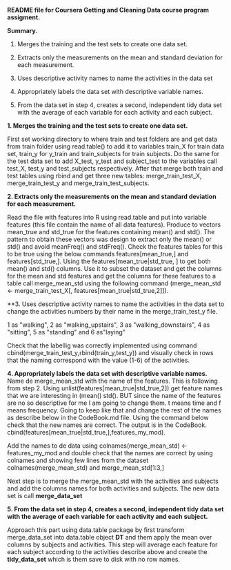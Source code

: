 **README file for Coursera Getting and Cleaning Data course program assigment.**

**Summary.**

1. Merges the training and the test sets to create one data set.

2. Extracts only the measurements on the mean and standard deviation for each measurement.

3. Uses descriptive activity names to name the activities in the data set

4. Appropriately labels the data set with descriptive variable names.

5. From the data set in step 4, creates a second, independent tidy data set with the average of each variable for each activity and each subject.

**1. Merges the training and the test sets to create one data set.**

First set working directory to where train and test folders are and get data from train folder using read.table()
to add it to variables train_X for train data set, train_y for y_train and train_subjects for train subjects.
Do the same for the test data set to add X_test, y_test and subject_test to the variables call test_X, test_y and test_subjects respectively. After that merge both train and test tables using rbind and get three new tables: merge_train_test_X, merge_train_test_y and merge_train_test_subjects.

**2. Extracts only the measurements on the mean and standard deviation for each measurement.**

Read the file with features into R using read.table and put into variable features (this file contain the name of all data features). Produce to vectors mean_true and std_true for the features containing mean() and std(). The pattern to obtain these vectors was design to extract only the mean() or std() and avoid meanFreq() and stdFreq(). 
Check the features tables for this to be true using the below commands features[mean_true,] and features[std_true,].
Using the features[mean_true|std_true, ] to get both mean() and std() columns.
Use it to subset the dataset and get the columns for the mean and std features and get the columns for these features to a table call merge_mean_std using the following command (merge_mean_std <- merge_train_test_X[, features[mean_true|std_true,2]]).

**3. Uses descriptive activity names to name the activities in the data set to change the activities numbers by their name in the merge_train_test_y file.

1 as "walking", 2 as "walking_upstairs", 3 as "walking_downstairs", 4 as "sitting", 5 as "standing" and 6 as"laying"

Check that the labellig was correctly implemented using command cbind(merge_train_test_y,rbind(train_y,test_y)) and visually check in rows that the naming correspond with the value (1-6) of the activities. 

**4. Appropriately labels the data set with descriptive variable names.**
Name de merge_mean_std with the name of the features. This is following from step 2.
Using unlist(features[mean_true|std_true,2]) get feature names that we are interesting in (mean() std().
BUT since the name of the features are no so descriptive for me I am going to change them. t means time and f means frequency. Going to keep like that and change the rest of the names as describe below in the CodeBook.md file.
Using the command below check that the new names are correct. The output is in the CodeBook.
cbind(features[mean_true|std_true,],features_my_mod).

Add the names to de data using colnames(merge_mean_std) <- features_my_mod and double check that the names are correct by using colnames and showing few lines from the dataset colnames(merge_mean_std) and merge_mean_std[1:3,]

Next step is to merge the merge_mean_std with the activities and subjects and add the columns names for both activities and subjects. The new data set is call **merge_data_set**

**5. From the data set in step 4, creates a second, independent tidy data set with the average of each variable for each activity and each subject.**

Approach this part using data.table package by first transform merge_data_set into data.table object **DT** and them apply the mean over columns by subjects and activities. This step will average each feature for each subject according to the activities describe above and create the **tidy_data_set** which is them save to disk with no row names.

